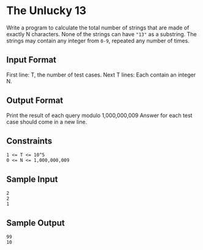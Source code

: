 # The Unlucky 13

Write a program to calculate the total number of strings that are made of exactly N characters.
None of the strings can have `"13"` as a substring.
The strings may contain any integer from `0-9`, repeated any number of times.

## Input Format

First line: T, the number of test cases.
Next T lines: Each contain an integer N.

## Output Format

Print the result of each query modulo 1,000,000,009
Answer for each test case should come in a new line.

## Constraints

```
1 <= T <= 10^5
0 <= N <= 1,000,000,009
```

## Sample Input

```
2
2
1
```

## Sample Output

```
99
10
```

